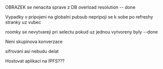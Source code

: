 OBRAZEK se nenacita sprave z DB overload resolution -- done

Vypadky v pripojeni na globalni pubsub
nepripoji se k sobe po refreshy stranky uz vubec

roomky se nevytvareji pri selectu pokud uz jednou vytvoreny byly --done

Neni skupinova konverzace

sifrovani asi nebudu delat

Hostovat aplikaci na IPFS???
